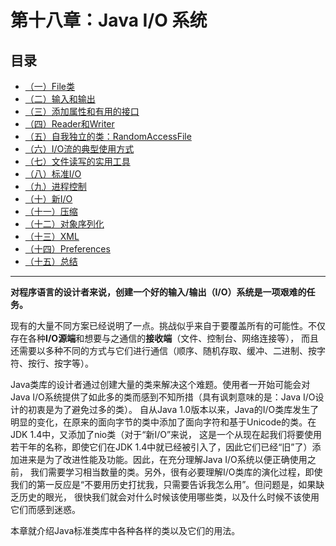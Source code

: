 # 第十八章：Java I/O 系统
## 目录
- [（一）File类](18.1_The_File_class.md)
- [（二）输入和输出](18.2_Input_and_output.md)
- [（三）添加属性和有用的接口](18.3_Adding_attributes_and_useful_interfaces.md)
- [（四）Reader和Writer](18.4_Readers_&_Writers.md)
- [（五）自我独立的类：RandomAccessFile](18.5_Off_by_itself_RandomAccessFile.md)
- [（六）I/O流的典型使用方式](18.6_Typical_uses_of_IO_streams.md)
- [（七）文件读写的实用工具](18.7_File_reading_&_writing_utilities.md)
- [（八）标准I/O](18.8_Standard_IO.md)
- [（九）进程控制](18.9_Process_control.md)
- [（十）新I/O](18.10_New_IO.md)
- [（十一）压缩](18.11_Compression.md)
- [（十二）对象序列化](18.12_Object_serialization.md)
- [（十三）XML](18.13_XML.md)
- [（十四）Preferences](18.14_Preferences.md)
- [（十五）总结](18.15_Summary.md)

---

**对程序语言的设计者来说，创建一个好的输入/输出（I/O）系统是一项艰难的任务。**

现有的大量不同方案已经说明了一点。挑战似乎来自于要覆盖所有的可能性。不仅存在各种**I/O源端**和想要与之通信的**接收端**（文件、控制台、网络连接等），
而且还需要以多种不同的方式与它们进行通信（顺序、随机存取、缓冲、二进制、按字符、按行、按字等）。  

Java类库的设计者通过创建大量的类来解决这个难题。使用者一开始可能会对Java I/O系统提供了如此多的类而感到不知所措（具有讽刺意味的是：Java I/O设计的初衷是为了避免过多的类）。
自从Java 1.0版本以来，Java的I/O类库发生了明显的变化，在原来的面向字节的类中添加了面向字符和基于Unicode的类。在JDK 1.4中，又添加了nio类（对于“新I/O”来说，
这是一个从现在起我们将要使用若干年的名称，即使它们在JDK 1.4中就已经被引入了，因此它们已经“旧”了）添加进来是为了改进性能及功能。因此，在充分理解Java I/O系统以便正确使用之前，
我们需要学习相当数量的类。另外，很有必要理解I/O类库的演化过程，即使我们的第一反应是“不要用历史打扰我，只需要告诉我怎么用”。但问题是，如果缺乏历史的眼光，
很快我们就会对什么时候该使用哪些类，以及什么时候不该使用它们而感到迷惑。

本章就介绍Java标准类库中各种各样的类以及它们的用法。
